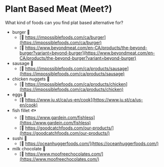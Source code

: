 # Plant Based Meat (Meet?)

What kind of foods can you find plat based alternative for?

* burger 🍔
  * [🔗 https://impossiblefoods.com/ca/burger](https://impossiblefoods.com/ca/burger)
  * [🔗 https://www.beyondmeat.com/en-CA/products/the-beyond-burger?variant=beyond-burger](https://www.beyondmeat.com/en-CA/products/the-beyond-burger?variant=beyond-burger)
* sausage 🌭
  * [🔗 https://impossiblefoods.com/ca/products/sausage](https://impossiblefoods.com/ca/products/sausage)
* chicken nuggets 🍗
  * [🔗 https://impossiblefoods.com/ca/products/chicken](https://impossiblefoods.com/ca/products/chicken)
* eggs 🥚
  * [🔗 https://www.ju.st/ca/us-en/cook](https://www.ju.st/ca/us-en/cook)
* fish fillet 🐟
  * [🔗 https://www.gardein.com/fishless](https://www.gardein.com/fishless)
  * [🔗 https://goodcatchfoods.com/our-products/](https://goodcatchfoods.com/our-products/)
* sushi 🍣
  * [🔗 https://oceanhuggerfoods.com/](https://oceanhuggerfoods.com/)
* milk chocolate 🍫
  * [🔗 https://www.moofreechocolates.com/](https://www.moofreechocolates.com/)

